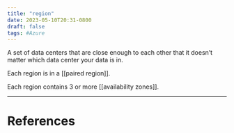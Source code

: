 ```yaml
---
title: "region"
date: 2023-05-10T20:31-0800
draft: false
tags: #Azure
---
```


A set of data centers that are close enough to each other that it doesn’t matter which data center your data is in.

Each region is in a [[paired region]].

Each region contains 3 or more [[availability zones]].


---
# References
